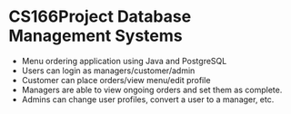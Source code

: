 # CS166Project Database Management Systems
- Menu ordering application using Java and PostgreSQL
- Users can login as managers/customer/admin
- Customer can place orders/view menu/edit profile
- Managers are able to view ongoing orders and set them as complete.
- Admins can change user profiles, convert a user to a manager, etc.
